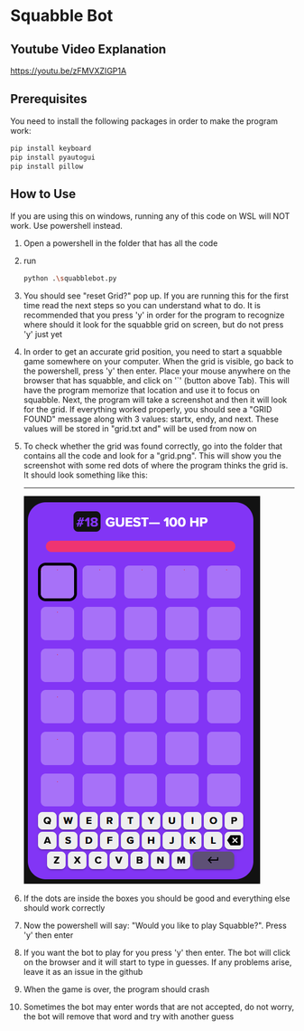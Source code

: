 # Squabble Bot 

## Youtube Video Explanation

https://youtu.be/zFMVXZIGP1A

## Prerequisites

You need to install the following packages in order to make the program work:

```
pip install keyboard
pip install pyautogui
pip install pillow
```

## How to Use

If you are using this on windows, running any of this code on WSL will NOT work. Use powershell instead.

1. Open a powershell in the folder that has all the code

2. run 

   ```bash
   python .\squabblebot.py
   ```

3. You should see "reset Grid?" pop up. If you are running this for the first time read the next steps so you can understand what to do. It is recommended that you press 'y' in order for the program to recognize where should it look for the squabble grid on screen, but do not press 'y' just yet

4. In order to get an accurate grid position, you need to start a squabble game somewhere on your computer. When the grid is visible, go back to the powershell, press 'y' then enter. Place your mouse anywhere on the browser that has squabble, and click on '`' (button above Tab). This will have the program memorize that location and use it to focus on squabble. Next, the program will take a screenshot and then it will look for the grid. If everything worked properly, you should see a "GRID FOUND" message along with 3 values: startx, endy, and next. These values will be stored in "grid.txt and" will be used from now on

5. To check whether the grid was found correctly, go into the folder that contains all the code and look for a "grid.png". This will show you the screenshot with some red dots of where the program thinks the grid is. It should look something like this:

   ------

   ![grid2](grid2.png)

6. If the dots are inside the boxes you should be good and everything else should work correctly

7. Now the powershell will say: "Would you like to play Squabble?". Press 'y' then enter

8. If you want the bot to play for you press 'y' then enter. The bot will click on the browser and it will start to type in guesses. If any problems arise, leave it as an issue in the github

9. When the game is over, the program should crash 

10. Sometimes the bot may enter words that are not accepted, do not worry, the bot will remove that word and try with another guess